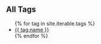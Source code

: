 <div id="popular-tags" class="section">	
	<h2 class="section-title">All Tags</h2>
	<ul>
		{% for tag in site.iterable.tags %}
			<li><a href="/tags/{{ tag.name | replace:' ','-' | downcase }}" name="{{ tag.name | replace:' ','-' | downcase }}">{{ tag.name }}</a></li>
		{% endfor %}
	</ul>
</div>